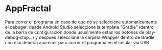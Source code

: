 # AppFractal
Para correr el programa en caso de que no se seleccione automaticamente el debuger, desde Android Studio seleccione la template "Gradle" (dentro de la barra de configuracion donde usualmente estan los botones de play-debug-stop...) y despues seleccione la carpeta Wrapper dentro de Gradle
con eso deberia aparecer para correr el programa en el celular via USB
